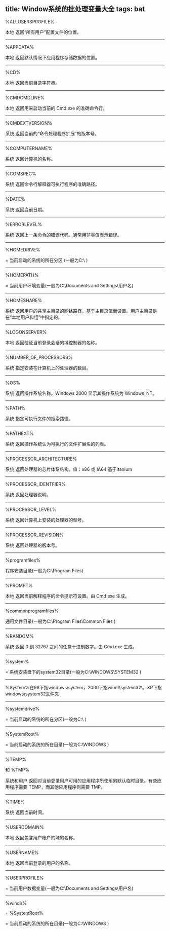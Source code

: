title: Window系统的批处理变量大全
tags: bat
---



%ALLUSERSPROFILE%

本地 返回“所有用户”配置文件的位置。 
 
---

%APPDATA%

本地 返回默认情况下应用程序存储数据的位置。 

---

%CD%

本地 返回当前目录字符串。 
 
---

%CMDCMDLINE%

本地 返回用来启动当前的 Cmd.exe 的准确命令行。 
 
---

%CMDEXTVERSION%

系统 返回当前的“命令处理程序扩展”的版本号。 
   
---

%COMPUTERNAME%

系统 返回计算机的名称。 
 
---

%COMSPEC%

系统 返回命令行解释器可执行程序的准确路径。 
 
---

%DATE%

系统 返回当前日期。 
 
---

%ERRORLEVEL%

系统 返回上一条命令的错误代码。通常用非零值表示错误。 
 
---

%HOMEDRIVE%

= 当前启动的系统的所在分区 (一般为C:\ ) 
 
---

%HOMEPATH%

= 当前用户环境变量(一般为C:\Documents and Settings\用户名) 
 
---

%HOMESHARE%

系统 返回用户的共享主目录的网络路径。基于主目录值而设置。用户主目录是在“本地用户和组”中指定的。 
 
---

%LOGONSERVER%

本地 返回验证当前登录会话的域控制器的名称。 
 
---

%NUMBER_OF_PROCESSORS%

系统 指定安装在计算机上的处理器的数目。 
 
---

%OS%

系统 返回操作系统名称。Windows 2000 显示其操作系统为 Windows_NT。 
 
---

%PATH%

系统 指定可执行文件的搜索路径。 
 
---

%PATHEXT%

系统 返回操作系统认为可执行的文件扩展名的列表。 
 
---

%PROCESSOR_ARCHITECTURE%

系统 返回处理器的芯片体系结构。值：x86 或 IA64 基于Itanium 
 
---

%PROCESSOR_IDENTFIER%

系统 返回处理器说明。 
 
---

%PROCESSOR_LEVEL%

系统 返回计算机上安装的处理器的型号。 
 
---

%PROCESSOR_REVISION%

系统 返回处理器的版本号。 
   
---

%programfiles%

 程序安装目录(一般为C:\Program Files) 
 
---

%PROMPT%

本地 返回当前解释程序的命令提示符设置。由 Cmd.exe 生成。 
 
---

%commonprogramfiles%

 通用文件目录(一般为C:\Program Files\Common Files ) 
 
---

%RANDOM%

系统 返回 0 到 32767 之间的任意十进制数字。由 Cmd.exe 生成。 
 
---

%system%

= 系统安装盘下的system32目录(一般为C:\WINDOWS\SYSTEM32 ) 
 
---

%System%在98下指windows\system，2000下指winnt\system32\，XP下指windows\system32文件夹 
 
---

%systemdrive%

= 当前启动的系统的所在分区(一般为C:\ ) 
 
---

%SystemRoot%

= 当前启动的系统的所在目录(一般为C:\WINDOWS ) 
 
---

%TEMP%

和 %TMP%

系统和用户 返回对当前登录用户可用的应用程序所使用的默认临时目录。有些应用程序需要 TEMP，而其他应用程序则需要 TMP。 
   
---

%TIME%

系统 返回当前时间。 
 
---

%USERDOMAIN%

本地 返回包含用户帐户的域的名称。 
 
---

%USERNAME%

本地 返回当前登录的用户的名称。 
 
---

%USERPROFILE%

= 当前用户数据变量(一般为C:\Documents and Settings\用户名) 
 
---

%windir%

= %SystemRoot%

= 当前启动的系统的所在目录(一般为C:\WINDOWS ) 


